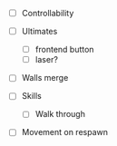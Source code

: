 
- [ ] Controllability

- [ ] Ultimates
  - [ ] frontend button
  - [ ] laser?

- [ ] Walls merge

- [ ] Skills
  - [ ] Walk through

- [ ] Movement on respawn


